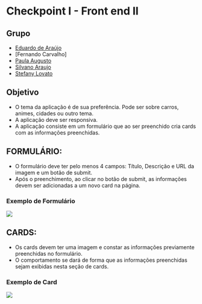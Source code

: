 # Checkpoint I - Front end II
## Grupo
- [Eduardo de Araújo](https://github.com/eduardoaraujogomes)
- [Fernando Carvalho]
- [Paula Augusto]()
- [Silvano Araujo](https://github.com/Silvanoeng)
- [Stefany Lovato](https://github.com/stefanylovato)

## Objetivo
	
- O tema da aplicação é de sua preferência. Pode ser sobre carros, animes, cidades ou outro tema. 
- A aplicação deve ser responsiva.
- A aplicação consiste em um formulário que ao ser preenchido cria cards com as informações preenchidas.


## FORMULÁRIO: 
- O formulário deve ter pelo menos 4 campos: Título, Descrição e URL da imagem e um botão de submit.
- Após o preenchimento, ao clicar no botão de submit, as informações devem ser adicionadas a um novo card na página.


### Exemplo de Formulário
![](https://i.imgur.com/v3fiuhN.png)


## CARDS:
- Os cards devem ter uma imagem e constar as informações previamente preenchidas no formulário. 
- O comportamento se dará de forma que as informações preenchidas sejam exibidas nesta seção de cards.

### Exemplo de Card
![](https://i.imgur.com/GJb548r.png)
